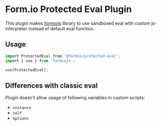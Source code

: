 # Form.io Protected Eval Plugin

This plugin makes [formiojs](https://github.com/formio/formio.js) library to use sandboxed eval with custom js-interpreter instead of default eval function.

## Usage

```javascript
import ProtectedEval from '@formio/protected-eval';
import { use } from 'formiojs';

use(ProtectedEval);
```

## Differences with classic eval

Plugin doesn't allow usage of following variables in custom scripts:

- `instance`
- `self`
- `options`
